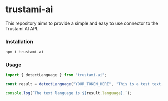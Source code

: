 # trustami-ai

This repository aims to provide a simple and easy to use connector to the Trustami.AI API.

### Installation

```bash
npm i trustami-ai
```

### Usage

```javascript
import { detectLanguage } from "trustami-ai";

const result = detectLanguage("YOUR_TOKEN_HERE", "This is a test text. It is used to test the Trustami.AI API.");

console.log(`The text language is ${result.language}.`);
```
